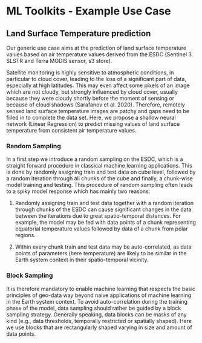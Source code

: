 # ML Toolkits - Example Use Case

## Land Surface Temperature prediction

Our generic use case aims at the prediction of land surface temperature 
values based on air temperature values derived from the ESDC 
(Sentinel 3 SLSTR and Terra MODIS sensor, s3 store). 

Satellite monitoring is highly sensitive to atmospheric conditions, in 
particular to cloud cover, leading to the loss of a significant part of data,
especially at high latitudes. This may even affect some pixels of an image 
which are not cloudy, but strongly influenced by cloud cover, usually 
because they were cloudy shortly before the moment of sensing or because of 
cloud shadows (Sarafanov et al. 2020).
Therefore, remotely sensed land surface temperature images are patchy and 
gaps need to be filled in to complete the data set. 
Here, we propose a shallow neural network (Linear Regression) to predict 
missing values of land surface temperature from consistent air 
temperature values.

### Random Sampling

In a first step we introduce a random sampling on the ESDC, which is a 
straight forward procedure in classical machine learning applications. This 
is done by randomly assigning train and test data on cube level, followed by 
a random iteration through all chunks of the cube and finally, a chunk-wise 
model training and testing. This procedure of random sampling often leads to 
a spiky model response which has mainly two reasons:

1.    Randomly assigning train and test data together with a random 
      iteration through chunks of the ESDC can cause significant changes in 
      the data between the iterations due to great spatio-temporal distances.
      For example, the model may be fed with data points of a chunk 
      representing equatorial temperature values followed by data of a chunk 
      from polar regions.

2.    Within every chunk train and test data may be auto-correlated, as data 
      points of parameters (here temperature) are likely to be similar in 
      the Earth system context in their spatio-temporal vicinity.

### Block Sampling

It is therefore mandatory to enable machine learning that respects the basic 
principles of geo-data way beyond naive applications of machine learning in 
the Earth system context. To avoid auto-correlation during the training 
phase of the model, data sampling should rather be guided by a block 
sampling strategy. Generally speaking, data blocks can be masks of any kind 
(e.g., data thresholds, temporally restricted or spatially shaped). Here we 
use blocks that are rectangularly shaped varying in size and amount of data 
points.
